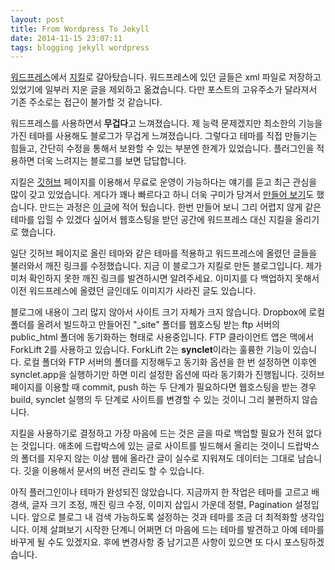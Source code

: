 ```yaml
---
layout: post
title: From Wordpress To Jekyll
date: 2014-11-15 23:07:11
tags: blogging jekyll wordpress
---
```

[워드프레스][7332-0001]에서 [지킬](http://jekyllrb.com/)로 갈아탔습니다. 워드프레스에 있던 글들은 xml 파일로 저장하고 있었기에 일부러 지운 글을 제외하고 옮겼습니다. 다만 포스트의 고유주소가 달라져서 기존 주소로는 접근이 불가할 것 같습니다.

워드프레스를 사용하면서 **무겁다**고 느껴졌습니다. 제 능력 문제겠지만 최소한의 기능을 가진 테마를 사용해도 블로그가 무겁게 느껴졌습니다. 그렇다고 테마를 직접 만들기는 힘들고, 간단히 수정을 통해서 보완할 수 있는 부분엔 한계가 있었습니다. 플러그인을 적용하면 더욱 느려지는 블로그를 보면 답답합니다.

지킬은 [깃허브](https://github.com/) 페이지를 이용해서 무료로 운영이 가능하다는 얘기를 듣고 최근 관심을 많이 갖고 있었습니다. 게다가 꽤나 빠르다고 하니 더욱 구미가 당겨서 [만들어 보기](https://halryang.github.io)도 했습니다. 만드는 과정은 [이 글](http://halryang.github.io/Start-Blogging-With-Jekyll/ "GitHub pages를 이용하여 Jekyll Blog를 만들자 – Halryang's Jekyll blog")에 적어 뒀습니다. 한번 만들어 보니 그리 어렵지 않게 같은 테마를 입힐 수 있겠다 싶어서 웹호스팅을 받던 공간에 워드프레스 대신 지킬을 올리기로 했습니다.

일단 깃허브 페이지로 올린 테마와 같은 테마를 적용하고 워드프레스에 올렸던 글들을 불러와서 깨진 링크를 수정했습니다. 지금 이 블로그가 지킬로 만든 블로그입니다. 제가 미처 확인하지 못한 깨진 링크를 발견하시면 알려주세요. 이미지를 다 백업하지 못해서 이전 워드프레스에 올렸던 글인데도 이미지가 사라진 글도 있습니다.

블로그에 내용이 그리 많지 않아서 사이트 크기 자체가 크지 않습니다. Dropbox에 로컬 폴더를 올려서 빌드하고 만들어진 "_site" 폴더를 웹호스팅 받는 ftp 서버의 public_html 폴더에 동기화하는 형태로 사용중입니다. FTP 클라이언트 앱은 맥에서 ForkLift 2를 사용하고 있습니다. ForkLift 2는 **synclet**이라는 훌륭한 기능이 있습니다. 로컬 폴더와 FTP 서버의 폴더를 지정해두고 동기화 옵션을 한 번 설정하면 이후엔 synclet.app을 실행하기만 하면 미리 설정한 옵션에 따라 동기화가 진행됩니다. 깃허브 페이지를 이용할 때 commit, push 하는 두 단계가 필요하다면 웹호스팅을 받는 경우 build, synclet 실행의 두 단계로 사이트를 변경할 수 있는 것이니 그리 불편하지 않습니다.

지킬을 사용하기로 결정하고 가장 마음에 드는 것은 글을 따로 백업할 필요가 전혀 없다는 것입니다. 애초에 드랍박스에 있는 글로 사이트를 빌드해서 올리는 것이니 드랍박스의 폴더를 지우지 않는 이상 웹에 올라간 글이 실수로 지워져도 데이터는 그대로 남습니다. 깃을 이용해서 문서의 버전 관리도 할 수 있습니다.

아직 플러그인이나 테마가 완성되진 않았습니다. 지금까지 한 작업은 테마를 고르고 배경색, 글자 크기 조정, 깨진 링크 수정, 이미지 삽입시 가운데 정렬, Pagination 설정입니다. 앞으로 블로그 내 검색 가능하도록 설정하는 것과 테마를 조금 더 최적화할 생각입니다. 이제 살펴보기 시작한 단계니 어쩌면 더 마음에 드는 테마를 발견하고 아예 테마를 바꾸게 될 수도 있겠지요. 후에 변경사항 중 남기고픈 사항이 있으면 또 다시 포스팅하겠습니다.

[7332-0001]: https://ko.wordpress.org/